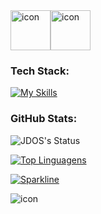<div style="display: flex; align-items: flex-start;"><img src="https://techstack-generator.vercel.app/python-icon.svg" alt="icon" width="64" height="64" /><img src="https://techstack-generator.vercel.app/django-icon.svg" alt="icon" width="64" height="64" /></div>

### Tech Stack:

[![My Skills](https://skills.thijs.gg/icons?i=linux,js,html,css,bootstrap,php,jquery,sqlite,postgres,mysql,ps,wordpress,docker,git,figma,laravel,matlab,octave,postman,vscode,arduino,bash,autocad,cs,cmake,eclipse,godot)](https://skills.thijs.gg)

### GitHub Stats: 

![JDOS's Status](https://github-readme-stats.vercel.app/api?username=jdos&show_icons=true&theme=react)

[![Top Linguagens](https://github-readme-stats.vercel.app/api/top-langs/?username=jdos&layout=donut&theme=react)](https://github.com/jdos/github-readme-stats)

[![Sparkline](https://stars.medv.io/Naereen/badges.svg)](https://stars.medv.io/Naereen/badges)

<!--
**JDOS/jdos** is a ✨ _special_ ✨ repository because its `README.md` (this file) appears on your GitHub profile.

Here are some ideas to get you started:

- 🔭 I’m currently working on ...
- 🌱 I’m currently learning ...
- 👯 I’m looking to collaborate on ...
- 🤔 I’m looking for help with ...
- 💬 Ask me about ...
- 📫 How to reach me: ...
- 😄 Pronouns: ...
- ⚡ Fun fact: ...
-->


<div style="display: flex; align-items: flex-start;"><img src="https://www.debian.org/logos/openlogo-100.png" alt="icon" " /></div>
